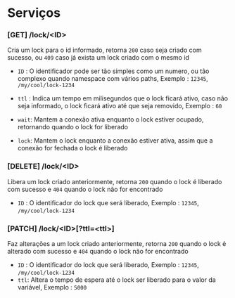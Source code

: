 # Serviços


### [GET] /lock/\<ID\>
Cria um lock para o id informado, retorna `200` caso seja criado com sucesso, ou `409` caso já exista um lock criado com o mesmo id

* `ID` : O identificador pode ser tão simples como um numero, ou tão complexo quando namespace com vários paths, Exemplo : `12345`, `/my/cool/lock-1234`

* `ttl` : Indica um tempo em milisegundos que o lock ficará ativo, caso não seja informado, o lock ficará ativo até que seja removido, Exemplo : `60`

* `wait`: Mantem a conexão ativa enquanto o lock estiver ocupado, retornando quando o lock for liberado

* `lock`: Mantem o lock enquanto a conexão estiver ativa, assim que a conexão for fechada o lock é liberado


### [DELETE] /lock/\<ID\>
Libera um lock criado anteriormente, retorna `200` quando o lock é liberado com sucesso e `404` quando o lock não for encontrado

* `ID` : O identificador do lock que será liberado, Exemplo : `12345`, `/my/cool/lock-1234`


### [PATCH] /lock/\<ID\>[?ttl=\<ttl>]
Faz alterações a um lock criado anteriormente, retorna `200` quando o lock é alterado com sucesso e `404` quando o lock não for encontrado

* `ID` : O identificador do lock que será liberado, Exemplo : `12345`, `/my/cool/lock-1234`
* `ttl`: Altera o tempo de espera até o lock ser liberado para o valor da variável, Exemplo : `5000`